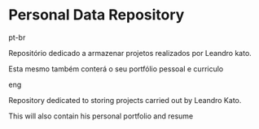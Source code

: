 <body>
  <h1>Personal Data Repository </h1>
  <p>pt-br</p>
    <p>Repositório dedicado a armazenar projetos realizados por Leandro kato.</p>
    <p>Esta mesmo também conterá o seu portfólio pessoal e curriculo</p>
  <p>eng</p>
    <p>Repository dedicated to storing projects carried out by Leandro Kato.</p>
    <p>This will also contain his personal portfolio and resume</p>
</body>
